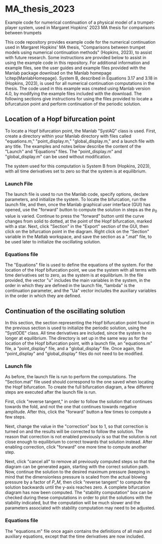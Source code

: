 # MA_thesis_2023
Example code for numerical continuation of a physical model of a trumpet-player system, used in Margaret Hopkins' 2023 MA thesis for comparisons between trumpets

This code repository provides example code for the numerical continuation used in Margaret Hopkins' MA thesis, "Comparisons between trumpet models using numerical continuation methods" (Hopkins, 2023), to assist with future research. Some instructions are provided below to assist in using the example code in this repository. For additional information and example files, see the user guides and example files provided with the Manlab package download on the Manlab homepage \citep{ManlabHomepage}. System B, described in Equations 3.17 and 3.18 in (Hopkins, 2023), is used for all numerical continuation computations in the thesis. The code used in this example was created using Manlab version 4.0, by modifying the example files included with the download. The following sections give instructions for using the files provided to locate a bifurcatuion point and perform continuation of the periodic solution. 

## Location of a Hopf bifurcation point

To locate a Hopf bifurcation point, the Manlab "SystAQ" class is used. First, create a directory within your Manlab directory with files called "equations.m," "point_display.m," "global_display.m," and a launch file with any title. The examples and notes below describe the content of the "Launch" and "Equations" files. The "point_display.m" and "global_display.m" can be used without modification.

The system used for this computation is System B from (Hopkins, 2023), with all time derivatives set to zero so that the system is at equilibrium.

### Launch File
The launch file is used to run the Manlab code, specify options, declare parameters, and initialize the system. To locate the bifurcation, run the launch file, and then, once the Manlab graphical user interface (GUI) has opened, use the "forward" button to compute the solution in steps as the $p_0$ value is varied. Continue to press the "forward" button until the curve changes from solid to dotted, at the point of the Hopf bifurcation, marked with a star. Next, click "Section" in the "Export" section of the GUI, then click on the bifurcation point in the diagram. Right click on the "Section" variable in the Matlab workspace, and save the section as a ".mat" file, to be used later to initialize the oscillating solution. 

### Equations file
The "Equations" file is used to define the equations of the system. For the location of the Hopf bifurcation point, we use the system with all terms with time derivatives set to zero, as the system is at equilibrium. In the file provided, the vector "u" includes the main variables in the system, in the order in which they are defined in the launch file, "lambda" is the continuation parameter, and the "Ua" vector includes the auxiliary variables in the order in which they are defined. 

## Continuation of the oscillating solution
In this section, the section representing the Hopf bifurcation point found in the previous section is used to initialize the periodic solution, using the "SystODE" class. All time derivatives are included, since the system is no longer at equilibrium. The directory is set up in the same way as for the location of the Hopf bifurcation point, with a launch file, an "equations.m" file, a "point_display" file, and a "global_display" file. Once again, the "point_display" and "global_display" files do not need to be modified.

### Launch file
As before, the launch file is run to perform the computations. The "Section.mat" file used should correspond to the one saved when locating the Hopf bifurcation. To create the full bifurcation diagram, a few different steps are executed after the launch file is run. 

First, click "reverse tangent," in order to follow the solution that continues towards the fold, and not the one that continues towards negative amplitude. After this, click the "forward" button a few times to compute a few steps. 

Next, change the value in the "correction" box to 1, so that correction is turned on and the results will be corrected to follow the solution. The reason that correction is not enabled previously is so that the solution is not close enough to equilibrium to correct towards that solution instead. After enabling correction, click "forward" one more time to compute another step. 

Next, click "cancel all" to remove all previously computed steps so that the diagram can be generated again, starting with the correct solution path. Now, continue the solution to the desired maximum pressure (keeping in mind that the dimensionless pressure is scaled from the actual blowing pressure by a factor of *P_M*, then click "reverse tangent" to compute the solution backwards until the y-axis reaches zero. A complete bifurcation diagram has now been computed. The "stability computation" box can be checked during these computations in order to plot the solutions with the stability indicated, but the computation will be much slower and the parameters associated with stability computation may need to be adjusted. 

### Equations file

The "equations.m" file once again contains the definitions of all main and auxiliary equations, except that the time derivatives are now included. 
